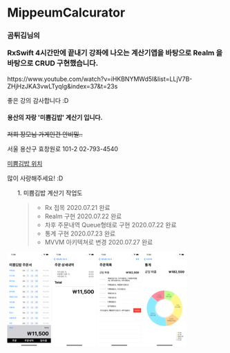 # MippeumCalcurator
<p><H3>곰튀김님의 
 
RxSwift 4시간만에 끝내기 강좌에 나오는 계산기앱을 바탕으로 Realm 을 바탕으로 CRUD 구현했습니다.</H3>
</p>
https://www.youtube.com/watch?v=iHKBNYMWd5I&list=LLjV7B-ZHjHzJKA3vwLTyqlg&index=37&t=23s

좋은 강의 감사합니다 :D

<h4>용산의 자랑 '미쁨김밥' 계산기 입니다.</h4> <STRIKE>저희 장모님 가게인건 안비밀..</STRIKE>

서울 용산구 효창원로 101-2 
02-793-4540

<a href="https://place.map.kakao.com/2099038803">미쁨김밥 위치</a>

많이 사랑해주세요! :D
<ul>
1. 미쁨김밥 계산기 작업도
  
>- Rx 접목 2020.07.21 완료 
>- Realm 구현 2020.07.22 완료 
>- 차후 주문내역 Queue형태로 구현 2020.07.22 완료 
>- 통계 구현 2020.07.23 완료   
>- MVVM 아키텍쳐로 변경 2020.07.27 완료 
</ul>

<div>
  <img src="https://github.com/daniel8327/MippeumCalcuratorRx/blob/master/capture/미쁨김밥1.png?raw=true" width="20%"/>
  <img src="https://github.com/daniel8327/MippeumCalcuratorRx/blob/master/capture/미쁨김밥2.png?raw=true" width="20%"/>
  <img src="https://github.com/daniel8327/MippeumCalcuratorRx/blob/master/capture/미쁨김밥3.png?raw=true" width="20%"/>
  <img src="https://github.com/daniel8327/MippeumCalcuratorRx/blob/master/capture/미쁨김밥4.png?raw=true" width="20%"/>
</div>
